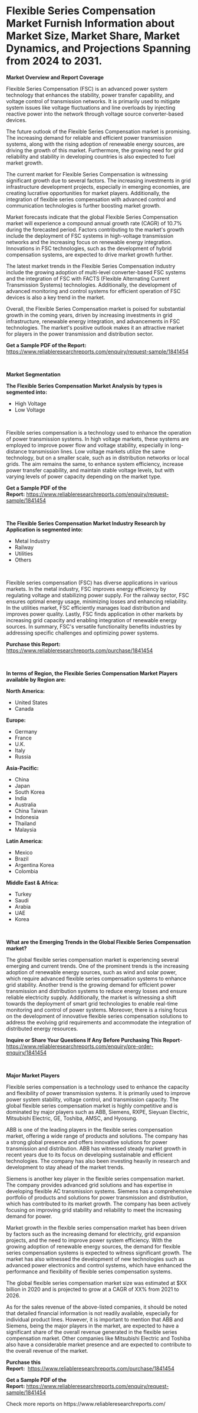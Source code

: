 <p><h1>Flexible Series Compensation Market Furnish Information about Market Size, Market Share, Market Dynamics, and Projections Spanning from 2024 to 2031.</h1></p><p><strong>Market Overview and Report Coverage</strong></p>
<p><p>Flexible Series Compensation (FSC) is an advanced power system technology that enhances the stability, power transfer capability, and voltage control of transmission networks. It is primarily used to mitigate system issues like voltage fluctuations and line overloads by injecting reactive power into the network through voltage source converter-based devices.</p><p>The future outlook of the Flexible Series Compensation market is promising. The increasing demand for reliable and efficient power transmission systems, along with the rising adoption of renewable energy sources, are driving the growth of this market. Furthermore, the growing need for grid reliability and stability in developing countries is also expected to fuel market growth.</p><p>The current market for Flexible Series Compensation is witnessing significant growth due to several factors. The increasing investments in grid infrastructure development projects, especially in emerging economies, are creating lucrative opportunities for market players. Additionally, the integration of flexible series compensation with advanced control and communication technologies is further boosting market growth.</p><p>Market forecasts indicate that the global Flexible Series Compensation market will experience a compound annual growth rate (CAGR) of 10.7% during the forecasted period. Factors contributing to the market's growth include the deployment of FSC systems in high-voltage transmission networks and the increasing focus on renewable energy integration. Innovations in FSC technologies, such as the development of hybrid compensation systems, are expected to drive market growth further.</p><p>The latest market trends in the Flexible Series Compensation industry include the growing adoption of multi-level converter-based FSC systems and the integration of FSC with FACTS (Flexible Alternating Current Transmission Systems) technologies. Additionally, the development of advanced monitoring and control systems for efficient operation of FSC devices is also a key trend in the market.</p><p>Overall, the Flexible Series Compensation market is poised for substantial growth in the coming years, driven by increasing investments in grid infrastructure, renewable energy integration, and advancements in FSC technologies. The market's positive outlook makes it an attractive market for players in the power transmission and distribution sector.</p></p>
<p><strong>Get a Sample PDF of the Report:</strong> <a href="https://www.reliableresearchreports.com/enquiry/request-sample/1841454">https://www.reliableresearchreports.com/enquiry/request-sample/1841454</a></p>
<p>&nbsp;</p>
<p><strong>Market Segmentation</strong></p>
<p><strong>The Flexible Series Compensation Market Analysis by types is segmented into:</strong></p>
<p><ul><li>High Voltage</li><li>Low Voltage</li></ul></p>
<p>&nbsp;</p>
<p><p>Flexible series compensation is a technology used to enhance the operation of power transmission systems. In high voltage markets, these systems are employed to improve power flow and voltage stability, especially in long-distance transmission lines. Low voltage markets utilize the same technology, but on a smaller scale, such as in distribution networks or local grids. The aim remains the same, to enhance system efficiency, increase power transfer capability, and maintain stable voltage levels, but with varying levels of power capacity depending on the market type.</p></p>
<p><strong>Get a Sample PDF of the Report:</strong>&nbsp;<a href="https://www.reliableresearchreports.com/enquiry/request-sample/1841454">https://www.reliableresearchreports.com/enquiry/request-sample/1841454</a></p>
<p>&nbsp;</p>
<p><strong>The Flexible Series Compensation Market Industry Research by Application is segmented into:</strong></p>
<p><ul><li>Metal Industry</li><li>Railway</li><li>Utilities</li><li>Others</li></ul></p>
<p>&nbsp;</p>
<p><p>Flexible series compensation (FSC) has diverse applications in various markets. In the metal industry, FSC improves energy efficiency by regulating voltage and stabilizing power supply. For the railway sector, FSC ensures optimal energy usage, minimizing losses and enhancing reliability. In the utilities market, FSC efficiently manages load distribution and improves power quality. Lastly, FSC finds application in other markets by increasing grid capacity and enabling integration of renewable energy sources. In summary, FSC's versatile functionality benefits industries by addressing specific challenges and optimizing power systems.</p></p>
<p><strong>Purchase this Report:</strong>&nbsp; <a href="https://www.reliableresearchreports.com/purchase/1841454">https://www.reliableresearchreports.com/purchase/1841454</a></p>
<p>&nbsp;</p>
<p><strong>In terms of Region, the Flexible Series Compensation Market Players available by Region are:</strong></p>
<p>
    <p> <strong> North America: </strong>
        <ul>
            <li>United States</li>
            <li>Canada</li>
        </ul>
        </p> 
    <p> <strong> Europe: </strong>
        <ul>
            <li>Germany</li>
            <li>France</li>
            <li>U.K.</li>
            <li>Italy</li>
            <li>Russia</li>
        </ul>
        </p> 
    <p> <strong> Asia-Pacific: </strong>
        <ul>
            <li>China</li>
            <li>Japan</li>
            <li>South Korea</li>
            <li>India</li>
            <li>Australia</li>
            <li>China Taiwan</li>
            <li>Indonesia</li>
            <li>Thailand</li>
            <li>Malaysia</li>
        </ul>
        </p> 
    <p> <strong> Latin America: </strong>
        <ul>
            <li>Mexico</li>
            <li>Brazil</li>
            <li>Argentina Korea</li>
            <li>Colombia</li>
        </ul>
        </p> 
    <p> <strong> Middle East & Africa: </strong>
        <ul>
            <li>Turkey</li>
            <li>Saudi</li>
            <li>Arabia</li>
            <li>UAE</li>
            <li>Korea</li>
        </ul>
    </p>
    </p>
<p>&nbsp;</p>
<p><strong>What are the Emerging Trends in the Global Flexible Series Compensation market?</strong></p>
<p><p>The global flexible series compensation market is experiencing several emerging and current trends. One of the prominent trends is the increasing adoption of renewable energy sources, such as wind and solar power, which require advanced flexible series compensation systems to enhance grid stability. Another trend is the growing demand for efficient power transmission and distribution systems to reduce energy losses and ensure reliable electricity supply. Additionally, the market is witnessing a shift towards the deployment of smart grid technologies to enable real-time monitoring and control of power systems. Moreover, there is a rising focus on the development of innovative flexible series compensation solutions to address the evolving grid requirements and accommodate the integration of distributed energy resources.</p></p>
<p><strong>Inquire or Share Your Questions If Any Before Purchasing This Report</strong>- <a href="https://www.reliableresearchreports.com/enquiry/pre-order-enquiry/1841454">https://www.reliableresearchreports.com/enquiry/pre-order-enquiry/1841454</a></p>
<p>&nbsp;</p>
<p><strong>Major Market Players</strong></p>
<p><p>Flexible series compensation is a technology used to enhance the capacity and flexibility of power transmission systems. It is primarily used to improve power system stability, voltage control, and transmission capacity. The global flexible series compensation market is highly competitive and is dominated by major players such as ABB, Siemens, RXPE, Sieyuan Electric, Mitsubishi Electric, GE, Toshiba, AMSC, and Hyosung. </p><p>ABB is one of the leading players in the flexible series compensation market, offering a wide range of products and solutions. The company has a strong global presence and offers innovative solutions for power transmission and distribution. ABB has witnessed steady market growth in recent years due to its focus on developing sustainable and efficient technologies. The company has also been investing heavily in research and development to stay ahead of the market trends. </p><p>Siemens is another key player in the flexible series compensation market. The company provides advanced grid solutions and has expertise in developing flexible AC transmission systems. Siemens has a comprehensive portfolio of products and solutions for power transmission and distribution, which has contributed to its market growth. The company has been actively focusing on improving grid stability and reliability to meet the increasing demand for power. </p><p>Market growth in the flexible series compensation market has been driven by factors such as the increasing demand for electricity, grid expansion projects, and the need to improve power system efficiency. With the growing adoption of renewable energy sources, the demand for flexible series compensation systems is expected to witness significant growth. The market has also witnessed the development of new technologies such as advanced power electronics and control systems, which have enhanced the performance and flexibility of flexible series compensation systems.</p><p>The global flexible series compensation market size was estimated at $XX billion in 2020 and is projected to grow at a CAGR of XX% from 2021 to 2026. </p><p>As for the sales revenue of the above-listed companies, it should be noted that detailed financial information is not readily available, especially for individual product lines. However, it is important to mention that ABB and Siemens, being the major players in the market, are expected to have a significant share of the overall revenue generated in the flexible series compensation market. Other companies like Mitsubishi Electric and Toshiba also have a considerable market presence and are expected to contribute to the overall revenue of the market.</p></p>
<p><strong>Purchase this Report:</strong>&nbsp;&nbsp;<a href="https://www.reliableresearchreports.com/purchase/1841454">https://www.reliableresearchreports.com/purchase/1841454</a></p>
<p></p>
<p><strong>Get a Sample PDF of the Report:</strong>&nbsp;<a href="https://www.reliableresearchreports.com/enquiry/request-sample/1841454">https://www.reliableresearchreports.com/enquiry/request-sample/1841454</a></p>
<p>Check more reports on https://www.reliableresearchreports.com/</p>